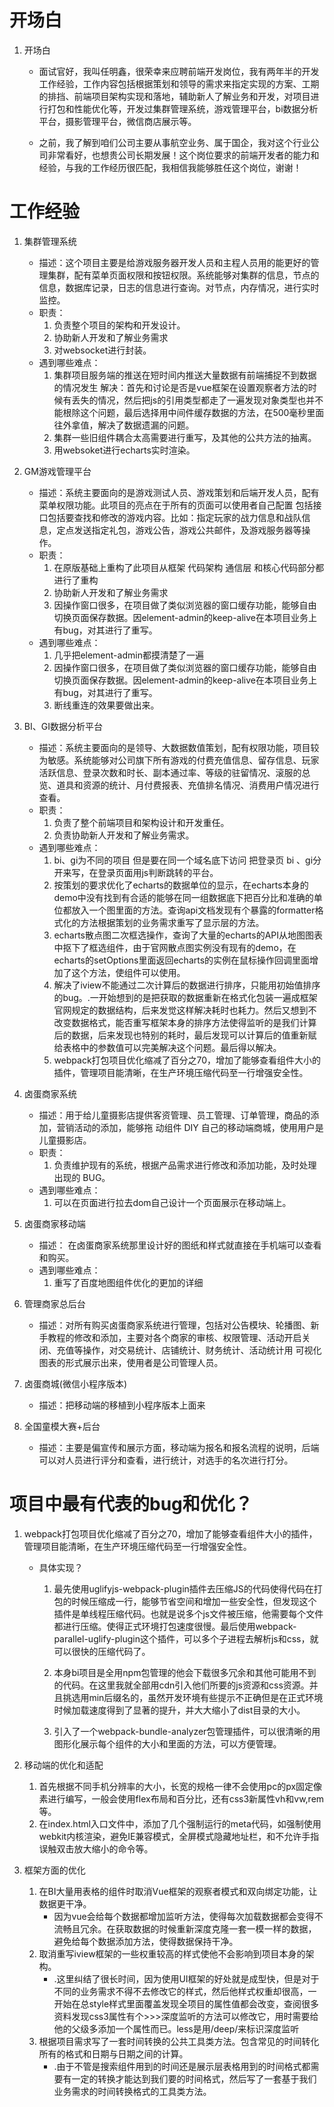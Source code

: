 # 开场白
1. 开场白
    + 面试官好，我叫任明鑫，很荣幸来应聘前端开发岗位，我有两年半的开发工作经验，工作内容包括根据策划和领导的需求来指定实现的方案、工期的排挡、前端项目架构实现和落地，辅助新人了解业务和开发，对项目进行打包和性能优化等，开发过集群管理系统，游戏管理平台，bi数据分析平台，摄影管理平台，微信商店展示等。

    + 之前，我了解到咱们公司主要从事航空业务、属于国企，我对这个行业公司非常看好，也想贵公司长期发展！这个岗位要求的前端开发者的能力和经验，与我的工作经历很匹配，我相信我能够胜任这个岗位，谢谢！

# 工作经验

1. 集群管理系统
    + 描述：这个项目主要是给游戏服务器开发人员和主程人员用的能更好的管理集群，配有菜单页面权限和按钮权限。系统能够对集群的信息，节点的信息，数据库记录，日志的信息进行查询。对节点，内存情况，进行实时监控。
    + 职责：
        1. 负责整个项目的架构和开发设计。
        2. 协助新人开发和了解业务需求
        3. 对websocket进行封装。
    + 遇到哪些难点：
        1. 集群项目服务端的推送在短时间内推送大量数据有前端捕捉不到数据的情况发生
            解决：首先和讨论是否是vue框架在设置观察者方法的时候有丢失的情况，然后把js的引用类型都走了一遍发现对象类型也并不能根除这个问题，最后选择用中间件缓存数据的方法，在500毫秒里面往外拿值，解决了数据遗漏的问题。
        2. 集群一些旧组件耦合太高需要进行重写，及其他的公共方法的抽离。
        3. 用websoket进行echarts实时渲染。

2. GM游戏管理平台
    + 描述：系统主要面向的是游戏测试人员、游戏策划和后端开发人员，配有菜单权限功能。此项目的亮点在于所有的页面可以使用者自己配置 包括接口包括要查找和修改的游戏内容。比如：指定玩家的战力信息和战队信息，定点发送指定礼包，游戏公告，游戏公共邮件，及游戏服务器等操作。
    + 职责：
        1. 在原版基础上重构了此项目从框架 代码架构 通信层 和核心代码部分都进行了重构
        2. 协助新人开发和了解业务需求
        3. 因操作窗口很多，在项目做了类似浏览器的窗口缓存功能，能够自由切换页面保存数据。因element-admin的keep-alive在本项目业务上有bug，对其进行了重写。
    + 遇到哪些难点：
        1. 几乎把element-admin都摸清楚了一遍
        2. 因操作窗口很多，在项目做了类似浏览器的窗口缓存功能，能够自由切换页面保存数据。因element-admin的keep-alive在本项目业务上有bug，对其进行了重写。
        3. 断线重连的效果要做出来。

3. BI、GI数据分析平台
    + 描述：系统主要面向的是领导、大数据数值策划，配有权限功能，项目较为敏感。系统能够对公司旗下所有游戏的付费充值信息、留存信息、玩家活跃信息、登录次数和时长、副本通过率、等级的驻留情况、滚服的总览、道具和资源的统计、月付费报表、充值排名情况、消费用户情况进行查看。
    + 职责：
        1. 负责了整个前端项目和架构设计和开发重任。
        2. 负责协助新人开发和了解业务需求。
    + 遇到哪些难点：
        1. bi、gi为不同的项目 但是要在同一个域名底下访问 把登录页 bi 、gi分开来写，在登录页面用js判断跳转的平台。
        2. 按策划的要求优化了echarts的数据单位的显示，在echarts本身的demo中没有找到有合适的能够在同一组数据底下把百分比和准确的单位都放入一个图里面的方法。查询api文档发现有个暴露的formatter格式化的方法根据策划的业务需求重写了显示层的方法。
        3. echarts散点图二次框选操作，查询了大量的echarts的API从地图图表中抠下了框选组件，由于官网散点图实例没有现有的demo，在echarts的setOptions里面返回echarts的实例在鼠标操作回调里面增加了这个方法，使组件可以使用。
        4. 解决了iview不能通过二次计算后的数据进行排序，只能用初始值排序的bug。.一开始想到的是把获取的数据重新在格式化包装一遍成框架官网规定的数据结构，后来发觉这样解决耗时也耗力。然后又想到不改变数据格式，能否重写框架本身的排序方法使得监听的是我们计算后的数据，后来发现也特别的耗时，最后发现可以计算后的值重新赋给表格中的参数值可以完美解决这个问题。最后得以解决。
        5. webpack打包项目优化缩减了百分之70，增加了能够查看组件大小的插件，管理项目能清晰，在生产环境压缩代码至一行增强安全性。
4. 卤蛋商家系统
    + 描述：用于给儿童摄影店提供客资管理、员工管理、订单管理，商品的添加，营销活动的添加，能够拖     动组件 DIY 自己的移动端商城，使用用户是儿童摄影店。
    + 职责：
        1. 负责维护现有的系统，根据产品需求进行修改和添加功能，及时处理出现的 BUG。
    + 遇到哪些难点：
        1. 可以在页面进行拉去dom自己设计一个页面展示在移动端上。

5. 卤蛋商家移动端
    + 描述： 在卤蛋商家系统那里设计好的图纸和样式就直接在手机端可以查看和购买。
    + 遇到哪些难点：
        1. 重写了百度地图组件优化的更加的详细

6. 管理商家总后台
    + 描述：对所有购买卤蛋商家系统进行管理，包括对公告模块、轮播图、新手教程的修改和添加，主要对各个商家的审核、权限管理、活动开启关闭、充值等操作，对交易统计、店铺统计、财务统计、活动统计用     可视化图表的形式展示出来，使用者是公司管理人员。
7. 卤蛋商城(微信小程序版本) 
    + 描述：把移动端的移植到小程序版本上面来

8. 全国童模大赛+后台
    + 描述：主要是偏宣传和展示方面，移动端为报名和报名流程的说明，后端可以对人员进行评分和查看，进行统计，对选手的名次进行打分。



# 项目中最有代表的bug和优化？
1. webpack打包项目优化缩减了百分之70，增加了能够查看组件大小的插件，管理项目能清晰，在生产环境压缩代码至一行增强安全性。
    + 具体实现？

        1. 最先使用uglifyjs-webpack-plugin插件去压缩JS的代码使得代码在打包的时候压缩成一行，能够节省空间和增加一些安全性，但发现这个插件是单线程压缩代码。也就是说多个js文件被压缩，他需要每个文件都进行压缩。使得正式环境打包速度很慢。最后使用webpack-parallel-uglify-plugin这个插件，可以多个子进程去解析js和css，就可以很快的压缩代码了。

        2. 本身bi项目是全用npm包管理的他会下载很多冗余和其他可能用不到的代码。在这里我就全部用cdn引入他们所要的js资源和css资源。并且挑选用min后缀名的，虽然开发环境有些提示不正确但是在正式环境时候加载速度得到了显著的提升，并大大缩小了dist目录的大小。
        
        3. 引入了一个webpack-bundle-analyzer包管理插件，可以很清晰的用图形化展示每个组件的大小和里面的方法，可以方便管理。

2. 移动端的优化和适配
    1. 首先根据不同手机分辨率的大小，长宽的规格一律不会使用pc的px固定像素进行编写，一般会使用flex布局和百分比，还有css3新属性vh和vw,rem等。
    2. 在index.html入口文件中，添加了几个强制运行的meta代码，如强制使用webkit内核渲染，避免IE兼容模式，全屏模式隐藏地址栏，和不允许手指误触双击放大缩小的命令等。
    

3. 框架方面的优化
    1. 在BI大量用表格的组件时取消Vue框架的观察者模式和双向绑定功能，让数据更干净。
        + 因为vue会给每个数据都增加监听方法，使得每次加载数据都会变得不流畅且冗余。在获取数据的时候重新深度克隆一套一模一样的数据，避免给每个数据添加方法，使得数据保持干净。
    2. 取消重写iview框架的一些权重较高的样式使他不会影响到项目本身的架构。
        + .这里纠结了很长时间，因为使用UI框架的好处就是成型快，但是对于不同的业务需求不得不去修改它的样式，然后他样式权重却很高，一开始在总style样式里面覆盖发现全项目的属性值都会改变，查阅很多资料发现css3属性有个>>>深度监听的方法可以修改它，用时需要给他的父级多添加一个属性而已。less是用/deep/来标识深度监听
    3. 根据项目需求写了一套时间转换的公共工具类方法。包含常见的时间转化所有的格式和日期与日期之间的计算。
        + .由于不管是搜索组件用到的时间还是展示层表格用到的时间格式都需要有一定的转换才能达到我们要的时间格式，然后写了一套基于我们业务需求的时间转换格式的工具类方法。